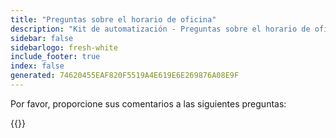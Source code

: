 ```yaml
---
title: "Preguntas sobre el horario de oficina"
description: "Kit de automatización - Preguntas sobre el horario de oficina"
sidebar: false
sidebarlogo: fresh-white
include_footer: true
index: false
generated: 74620455EAF820F5519A4E619E6E269876A08E9F
---
```


Por favor, proporcione sus comentarios a las siguientes preguntas:

{{<questions shownavigationbuttons="false" locale="es">}}
